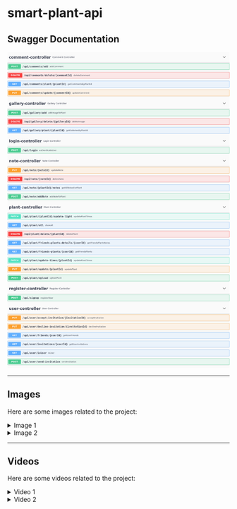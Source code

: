 # smart-plant-api

## Swagger Documentation

![Swagger Documentation](src/main/java/com/example/smartplantbuddy/documentation/documentation.png)

---

## Images

Here are some images related to the project:

<details>
  <summary>Image 1</summary>

[![Image 1](readme/img.png)](readme/img.png)
</details>

<details>
  <summary>Image 2</summary>

[![Image 2](readme/img_2.png)](readme/img_2.png)
</details>

---

## Videos

Here are some videos related to the project:

<details>
  <summary>Video 1</summary>
  
  Unfortunately, GitHub does not support embedding videos directly into README files. However, you can view Video 1 [here](readme/vid.webm).
</details>

<details>
  <summary>Video 2</summary>
  
  Unfortunately, GitHub does not support embedding videos directly into README files. However, you can view Video 2 [here](readme/vid_2.webm).
</details>
